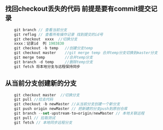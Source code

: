 <!--
 * @Author: your name
 * @Date: 2021-07-12 19:40:11
 * @LastEditTime: 2021-10-12 17:23:55
 * @LastEditors: Please set LastEditors
 * @Description: In User Settings Edit
 * @FilePath: /lcz_document/docs/study/git.md
-->
## 找回checkout丢失的代码 前提是要有commit提交记录
```js
    git branch // 查看当前分支
    git reflog // 查看所有操作记录 找到提交的id号
    git checkout  xxxx  //切换分支
    xxxx：记录id  列 1903830
    git checkout -b temp   //创建分支temp
    git checkout master    //git merge temp 合并temp分支切换到master分支
    git merge temp         //合并temp分支
    git branch -d temp     //删除temp分支
    git fetch 将本地分支与远程保持同步
```

## 从当前分支创建新的分支
```js
    git checkout master  //切换分支
    git pull //拉去代码
    git checkout -b newMaster //从当前分支创建一个新分支
    git push origin newMaster // 把新建的分支push到原创仓库
    git branch --set-upstream-to=origin/newMaster // 本地关联远程
    git pull // 拉取测试
    git fetch // 本地同步远程分支
```